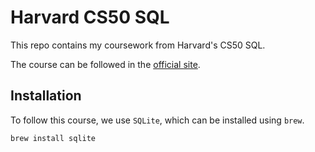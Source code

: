 # Harvard CS50 SQL
This repo contains my coursework from Harvard's CS50 SQL.

The course can be followed in the [official site](https://cs50.harvard.edu/sql/2023/).

## Installation
To follow this course, we use `SQLite`, which can be installed using `brew`.
```
brew install sqlite
```
